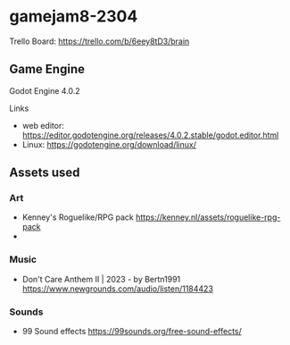 # gamejam8-2304
Trello Board: https://trello.com/b/6eey8tD3/brain
## Game Engine
Godot Engine 4.0.2

Links
- web editor: https://editor.godotengine.org/releases/4.0.2.stable/godot.editor.html
- Linux: https://godotengine.org/download/linux/

## Assets used
### Art
- Kenney's Roguelike/RPG pack https://kenney.nl/assets/roguelike-rpg-pack
- 

### Music
- Don't Care Anthem II | 2023 - by Bertn1991 https://www.newgrounds.com/audio/listen/1184423


### Sounds
- 99 Sound effects https://99sounds.org/free-sound-effects/
